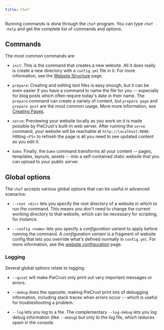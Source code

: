 ```yaml
---
title: Chef
---
```


Running commands is done through the `chef` program. You can type `chef --help`
and get the complete list of commands and options.

## Commands

The most common commands are:

* `init`: This is the command that creates a new website. All it does really is
  create a new directory with a `config.yml` file in it. For more information,
  see the [Website Structure][1] page.

* `prepare`: Creating and editing text files is easy enough, but it can be even
  easier if you have a command to name the file for you -- especially for blog
  posts which often require today's date in their name. The `prepare` command
  can create a variety of content, but `prepare page` and `prepare post` are the
  most common usage. More more information, see [Creating Pages][2].

* `serve`: Previewing your website locally as you work on it is made possible by
  PieCrust's built-in web server. After running the `serve` command, your
  website will be reachable at `http://localhost:8080`. Hitting `<F5>` to
  refresh the page is all you need to see updated content as you edit it.

* `bake`: Finally, the `bake` command transforms all your content -- pages,
  templates, layouts, assets -- into a self-contained static website that you
  can upload to your public server.

[1]: {{docurl('general/website-structure')}}
[2]: {{docurl('content/creating-pages')}}


## Global options

The `chef` accepts various global options that can be useful in advanced
scenarios:

* `--root <dir>` lets you specify the root directory of a website in which to
  run the command. This means you don't need to change the current working
  directory to that website, which can be necessary for scripting, for instance.

* `--config <name>` lets you specify a *configuration variant* to apply before
  running the command. A *configuration variant* is a fragment of website config
  that lets you override what's defined normally in `config.yml`. For more
  information, see the [website configuration][3] page.

[3]: {{docurl('general/website-config')}}


### Logging

Several global options relate to logging:

* `--quiet` will make PieCrust only print out very important messages
  or errors.
  
* `--debug` does the opposite, making PieCrust print lots of
  debugging information, including stack traces when errors occur -- which is
  useful for troubleshooting a problem.

* `--log` lets you log to a file. The complementary `--log-debug` lets you log
  debug information (like `--debug`) but only to the log file, which reduces
  spam in the console.


